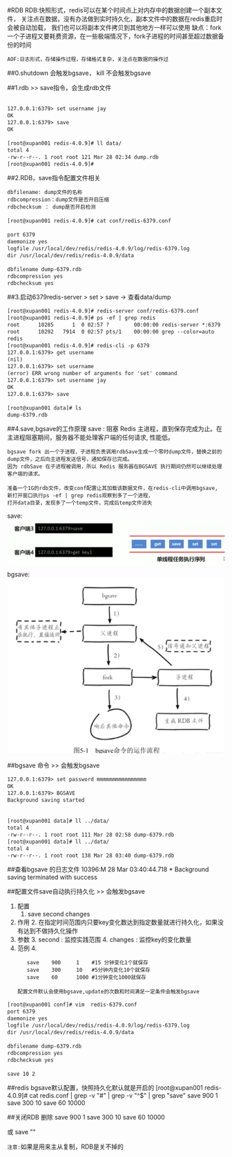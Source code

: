 #RDB
    RDB:快照形式，redis可以在某个时间点上对内存中的数据创建一个副本文件， 
        关注点在数据，没有办法做到实时持久化，副本文件中的数据在redis重启时会被自动加载，
        我们也可以将副本文件拷贝到其他地方一样可以使用
        缺点：fork一个子进程又要耗费资源，在一些极端情况下，fork子进程的时间甚至超过数据备份的时间
    
    
    AOF:日志形式，存储操作过程，存储格式复杂，关注点在数据的操作过
    
    
##0.shutdown 会触发bgsave， kill 不会触发bgsave


##1.rdb >> save指令，会生成rdb文件
```text

127.0.0.1:6379> set username jay
OK
127.0.0.1:6379> save
OK

[root@xupan001 redis-4.0.9]# ll data/
total 4
-rw-r--r--. 1 root root 121 Mar 28 02:34 dump.rdb
[root@xupan001 redis-4.0.9]# 

```


##2.RDB，save指令配置文件相关
```text
dbfilename: dump文件的名称
rdbcompression：dump文件是否开启压缩
rdbchecksum ： dump是否开启检测

[root@xupan001 redis-4.0.9]# cat conf/redis-6379.conf 

port 6379
daemonize yes
logfile /usr/local/dev/redis/redis-4.0.9/log/redis-6379.log
dir /usr/local/dev/redis/redis-4.0.9/data

dbfilename dump-6379.rdb
rdbcompression yes
rdbchecksum yes   
```

##3.启动6379redis-server > set > save -> 查看data/dump
```text
[root@xupan001 redis-4.0.9]# redis-server conf/redis-6379.conf 
[root@xupan001 redis-4.0.9]# ps -ef | grep redis
root      10285      1  0 02:57 ?        00:00:00 redis-server *:6379
root      10292   7914  0 02:57 pts/1    00:00:00 grep --color=auto redis
[root@xupan001 redis-4.0.9]# redis-cli -p 6379
127.0.0.1:6379> get username
(nil)
127.0.0.1:6379> set username
(error) ERR wrong number of arguments for 'set' command
127.0.0.1:6379> set username jay
OK
127.0.0.1:6379> save

[root@xupan001 data]# ls
dump-6379.rdb

```


##4.save,bgsave的工作原理
    save : 阻塞 Redis 主进程，直到保存完成为止。在主进程阻塞期间，服务器不能处理客户端的任何请求, 性能低。
    

    bgsave fork 出一个子进程，子进程负责调用rdbSave生成一个零时dump文件，替换之前的dump文件，之后向主进程发送信号，通知保存已完成。
    因为 rdbSave 在子进程被调用，所以 Redis 服务器在BGSAVE 执行期间仍然可以继续处理客户端的请求。
   
    准备一个1G的rdb文件，改变conf配置让其加载该数据文件，在redis-cli中调用bgsave, 新打开窗口执行ps -ef | grep redis观察到多了一个进程，
    打开data目录，发现多了一个temp文件，完成后temp文件消失  
save:
![docker_engine](images/save.png)


bgsave:
![docker_engine](images/BGsave.png)
    

##bgsave 命令 >> 会触发bgsave
```text
127.0.0.1:6379> set password mmmmmmmmmmmmmmmm
OK
127.0.0.1:6379> BGSAVE
Background saving started


[root@xupan001 data]# ll ../data/
total 4
-rw-r--r--. 1 root root 111 Mar 28 02:58 dump-6379.rdb
[root@xupan001 data]# ll ../data/
total 4
-rw-r--r--. 1 root root 138 Mar 28 03:40 dump-6379.rdb

```
##查看bgsave 的日志文件
    10396:M 28 Mar 03:40:44.718 * Background saving terminated with success
    


##配置文件save自动执行持久化 >> 会触发bgsave
1) 配置 
    1. save second changes
2) 作用 
    2. 在指定时间范围内只要key变化数达到指定数量就进行持久化，如果没有达到不做持久化操作
3) 参数
    3. second : 监控实践范围
    4. changes : 监控key的变化数量
4) 范例
   4. 
   ```text
      save    900     1    #15 分钟变化1个就保存
      save    300     10   #5分钟内变化10个就保存
      save    60      1000 #1分钟变化1000就保存

   配置文件默认会使用bgsave,update的次数和时间满足一定条件会触发bgsave
   ```
    

```text
[root@xupan001 conf]# vim  redis-6379.conf 
port 6379
daemonize yes
logfile /usr/local/dev/redis/redis-4.0.9/log/redis-6379.log
dir /usr/local/dev/redis/redis-4.0.9/data

dbfilename dump-6379.rdb
rdbcompression yes
rdbchecksum yes
 
save 10 2
```


##redis bgsave默认配置，快照持久化默认就是开启的
[root@xupan001 redis-4.0.9]# cat redis.conf | grep -v "#" | grep -v "^$" | grep "save"
save 900 1
save 300 10
save 60 10000


##关闭RDB
删除
save 900 1
save 300 10
save 60 10000

或
save ""

``注意:``如果是用来主从复制，RDB是关不掉的